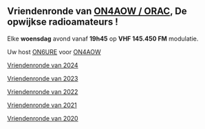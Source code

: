 ## Vriendenronde van [ON4AOW / ORAC](/info), De opwijkse radioamateurs !
Elke **woensdag** avond vanaf **19h45** op **VHF 145.450 FM** modulatie.

Uw host [ON6URE](https://on6ure.be) voor [ON4AOW](/info)

[Vriendenronde van 2024](2024/)

[Vriendenronde van 2023](2023/)

[Vriendenronde van 2022](2022/)

[Vriendenronde van 2021](2021/)

[Vriendenronde van 2020](2020/)

